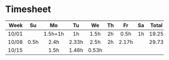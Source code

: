 # Timesheet



|  Week |  Su  |   Mo    |  Tu   |  We   |  Th  |  Fr   |  Sa  | Total |
| ----: | :--: | :-----: | :---: | :---: | :--: | :---: | :--: | :---: |
| 10/01 |      | 1.5h+1h |  1h   | 1.5h  |  2h  | 0.5h  |  1h  | 19.25 |
| 10/08 | 0.5h |  2.4h   | 2.33h | 2.5h  |  2h  | 2.17h |      | 29.73 |
| 10/15 |      |  1.5h   | 1.48h | 0.53h |      |       |      |       |

